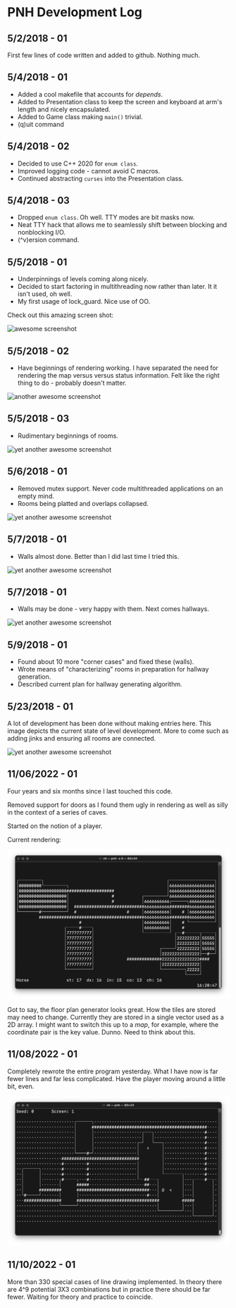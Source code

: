# PNH Development Log

## 5/2/2018 - 01

First few lines of code written and added to github. Nothing much.

## 5/4/2018 - 01

* Added a cool makefile that accounts for *depends*.
* Added to Presentation class to keep the screen and keyboard at arm's
  length and nicely encapsulated.
* Added to Game class making ```main()``` trivial.
* (q)uit command

## 5/4/2018 - 02

* Decided to use C++ 2020 for ```enum class```.
* Improved logging code - cannot avoid C macros.
* Continued abstracting ```curses``` into the Presentation class. 

## 5/4/2018 - 03

* Dropped ```enum class```. Oh well. TTY modes are bit masks now.
* Neat TTY hack that allows me to seamlessly shift between blocking and
  nonblocking I/O.
* (^v)ersion command.

## 5/5/2018 - 01

* Underpinnings of levels coming along nicely.
* Decided to start factoring in multithreading now rather than later. It
  it isn't used, oh well.
* My first usage of lock_guard. Nice use of OO.

Check out this amazing screen shot:

![awesome screenshot](./pnh_050518_01.png "Everything that can be
rendered as of this moment.")

## 5/5/2018 - 02

* Have beginnings of rendering working. I have separated the need for
  rendering the map versus versus status information. Felt like the
  right thing to do - probably doesn't matter.

![another awesome screenshot](./pnh_050518_02.png "Everything that can
be rendered as of this moment.")

## 5/5/2018 - 03

* Rudimentary beginnings of rooms.

![yet another awesome screenshot](./pnh_050518_03.png "Everything that
can be rendered as of this moment.")

## 5/6/2018 - 01

* Removed mutex support. Never code multithreaded applications on an
  empty mind.
* Rooms being platted and overlaps collapsed.

![yet another awesome screenshot](./pnh_050618_01.png "Everything that
can be rendered as of this moment.")

## 5/7/2018 - 01

* Walls almost done. Better than I did last time I tried this.

![yet another awesome screenshot](./pnh_050718_01.png "Everything that
can be rendered as of this moment.")

## 5/7/2018 - 01

* Walls may be done - very happy with them. Next comes hallways.

![yet another awesome screenshot](./pnh_050818_01.png "Everything that
can be rendered as of this moment.")

## 5/9/2018 - 01

* Found about 10 more "corner cases" and fixed these (walls).
* Wrote means of "characterizing" rooms in preparation for hallway
  generation.
* Described current plan for hallway generating algorithm.

## 5/23/2018 - 01

A lot of development has been done without making entries here. This
image depicts the current state of level development. More to come such
as adding jinks and ensuring all rooms are connected.

![yet another awesome screenshot](./pnh_052318_01.png "Everything that
can be rendered as of this moment.")

## 11/06/2022 - 01

Four years and six months since I last touched this code.

Removed support for doors as I found them ugly in rendering as well as
silly in the context of a series of caves.

Started on the notion of a player.

Current rendering:

![current rendering](./pnh_110622_01.png)

Got to say, the floor plan generator looks great. How the tiles are
stored may need to change. Currently they are stored in a single
vector used as a 2D array. I might want to switch this up to a *map*,
for example, where the coordinate pair is the key value. Dunno. Need
to think about this.

## 11/08/2022 - 01

Completely rewrote the entire program yesterday. What I have now is
far fewer lines and far less complicated. Have the player moving
around a little bit, even.

![brand new code](./brandnewcode.png)

## 11/10/2022 - 01

More than 330 special cases of line drawing implemented. In theory
there are 4^9 potential 3X3 combinations but in practice there
should be far fewer. Waiting for theory and practice to coincide.
